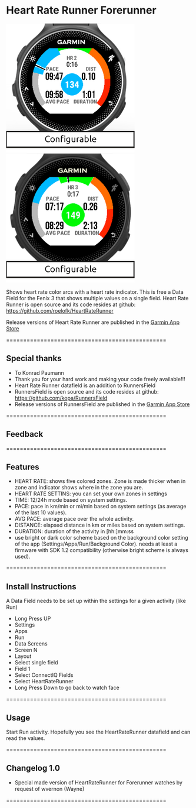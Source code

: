 # Heart Rate Runner Forerunner

![HeartRateRunner Screenshot 230](/doc/HeartRateRunnerForeRunner230.png) ![HeartRateRunner Screenshot 235](/doc/HeartRateRunnerForeRunner235.png)

Shows heart rate color arcs with a heart rate indicator.
This is free a Data Field for the Fenix 3 that shows multiple values on a single field. 
Heart Rate Runner is open source and its code resides at github: https://github.com/roelofk/HeartRateRunner

Release versions of Heart Rate Runner are published in the [Garmin App Store](https://apps.garmin.com/nl-NL/apps/ce70801d-cd9d-4b73-a02b-f70b2543714e)

===============================================

## Special thanks
* To Konrad Paumann
* Thank you for your hard work and making your code freely available!!!
* Heart Rate Runner datafield is an addition to RunnersField
* RunnersField is open source and its code resides at github: https://github.com/kopa/RunnersField
* Release versions of RunnersField are published in the [Garmin App Store](https://apps.garmin.com/en-US/apps/8428701b-e621-4156-9d4e-37d92b30151f)

===============================================

## Feedback 

===============================================

## Features
* HEART RATE: shows five colored zones. Zone is made thicker when in zone and indicator shows where in the zone you are.
* HEART RATE SETTINS: you can set your own zones in settings
* TIME: 12/24h mode based on system settings.
* PACE: pace in km/min or mi/min based on system settings (as average of the last 10 values).
* AVG PACE: average pace over the whole activity.
* DISTANCE: elapsed distance in km or miles based on system settings.
* DURATION: duration of the activity in [hh:]mm:ss
* use bright or dark color scheme based on the background color setting of the app (Settings/Apps/Run/Background Color).
  needs at least a firmware with SDK 1.2 compatibility (otherwise bright scheme is always used).

===============================================

## Install Instructions
A Data Field needs to be set up within the settings for a given activity (like Run)

* Long Press UP
* Settings
* Apps
* Run
* Data Screens
* Screen N
* Layout
* Select single field
* Field 1
* Select ConnectIQ Fields
* Select HeartRateRunner
* Long Press Down to go back to watch face

===============================================

## Usage
Start Run activity.
Hopefully you see the HeartRateRunner datafield and can read the values.

===============================================

## Changelog 1.0
* Special made version of HeartRateRunner for Forerunner watches by request of wvernon (Wayne)

===============================================